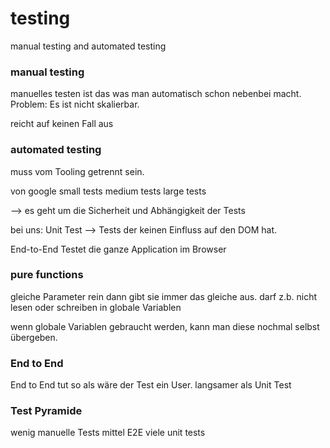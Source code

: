 # testing
manual testing
and automated testing

### manual testing
manuelles testen ist das was man automatisch schon nebenbei macht. Problem: Es ist nicht skalierbar.

reicht auf keinen Fall aus

### automated testing
muss vom Tooling getrennt sein.

von google
small tests
medium tests
large tests

--> es geht um die Sicherheit und Abhängigkeit der Tests

bei uns:
Unit Test --> Tests der keinen Einfluss auf den DOM hat.

End-to-End Testet die ganze Application im Browser



### pure functions

gleiche Parameter rein dann gibt sie immer das gleiche aus.
darf z.b. nicht lesen oder schreiben in globale Variablen


wenn globale Variablen gebraucht werden, kann man diese nochmal selbst übergeben.

### End to End
End to End tut so als wäre der Test ein User.
langsamer als Unit Test


### Test Pyramide

wenig manuelle Tests
mittel E2E
viele unit tests
